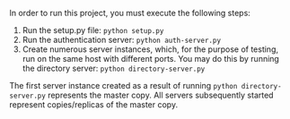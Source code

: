 In order to run this project, you must execute the following steps:

1. Run the setup.py file: ```python setup.py```
2. Run the authentication server: ```python auth-server.py```
3. Create numerous server instances, which, for the purpose of testing, run on the same host with different ports. You may do this by running the directory server: ```python directory-server.py```

The first server instance created as a result of running ```python directory-server.py``` represents the master copy. All servers subsequently started represent copies/replicas of the master copy.

